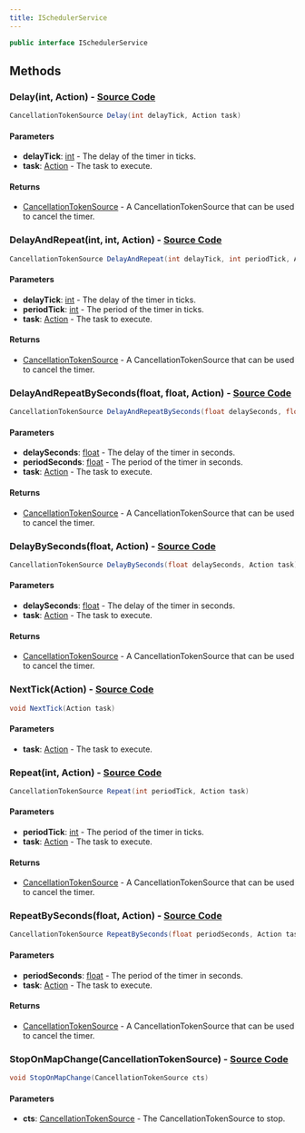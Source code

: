 ```yaml
---
title: ISchedulerService
---
```


```csharp
public interface ISchedulerService
```

## Methods

### **Delay(int, Action)** - [Source Code](https://github.com/swiftly-solution/swiftlys2/blob/main/managed/src/SwiftlyS2.Shared/Modules/Scheduler/ISchedulerService.cs#L17)

```csharp
CancellationTokenSource Delay(int delayTick, Action task)
```

#### Parameters

- **delayTick**: [int](https://learn.microsoft.com/dotnet/api/system.int32) - The delay of the timer in ticks.
- **task**: [Action](https://learn.microsoft.com/dotnet/api/system.action) - The task to execute.

#### Returns

- [CancellationTokenSource](https://learn.microsoft.com/dotnet/api/system.threading.cancellationtokensource) - A CancellationTokenSource that can be used to cancel the timer.

### **DelayAndRepeat(int, int, Action)** - [Source Code](https://github.com/swiftly-solution/swiftlys2/blob/main/managed/src/SwiftlyS2.Shared/Modules/Scheduler/ISchedulerService.cs#L35)

```csharp
CancellationTokenSource DelayAndRepeat(int delayTick, int periodTick, Action task)
```

#### Parameters

- **delayTick**: [int](https://learn.microsoft.com/dotnet/api/system.int32) - The delay of the timer in ticks.
- **periodTick**: [int](https://learn.microsoft.com/dotnet/api/system.int32) - The period of the timer in ticks.
- **task**: [Action](https://learn.microsoft.com/dotnet/api/system.action) - The task to execute.

#### Returns

- [CancellationTokenSource](https://learn.microsoft.com/dotnet/api/system.threading.cancellationtokensource) - A CancellationTokenSource that can be used to cancel the timer.

### **DelayAndRepeatBySeconds(float, float, Action)** - [Source Code](https://github.com/swiftly-solution/swiftlys2/blob/main/managed/src/SwiftlyS2.Shared/Modules/Scheduler/ISchedulerService.cs#L68)

```csharp
CancellationTokenSource DelayAndRepeatBySeconds(float delaySeconds, float periodSeconds, Action task)
```

#### Parameters

- **delaySeconds**: [float](https://learn.microsoft.com/dotnet/api/system.single) - The delay of the timer in seconds.
- **periodSeconds**: [float](https://learn.microsoft.com/dotnet/api/system.single) - The period of the timer in seconds.
- **task**: [Action](https://learn.microsoft.com/dotnet/api/system.action) - The task to execute.

#### Returns

- [CancellationTokenSource](https://learn.microsoft.com/dotnet/api/system.threading.cancellationtokensource) - A CancellationTokenSource that can be used to cancel the timer.

### **DelayBySeconds(float, Action)** - [Source Code](https://github.com/swiftly-solution/swiftlys2/blob/main/managed/src/SwiftlyS2.Shared/Modules/Scheduler/ISchedulerService.cs#L46)

```csharp
CancellationTokenSource DelayBySeconds(float delaySeconds, Action task)
```

#### Parameters

- **delaySeconds**: [float](https://learn.microsoft.com/dotnet/api/system.single) - The delay of the timer in seconds.
- **task**: [Action](https://learn.microsoft.com/dotnet/api/system.action) - The task to execute.

#### Returns

- [CancellationTokenSource](https://learn.microsoft.com/dotnet/api/system.threading.cancellationtokensource) - A CancellationTokenSource that can be used to cancel the timer.

### **NextTick(Action)** - [Source Code](https://github.com/swiftly-solution/swiftlys2/blob/main/managed/src/SwiftlyS2.Shared/Modules/Scheduler/ISchedulerService.cs#L9)

```csharp
void NextTick(Action task)
```

#### Parameters

- **task**: [Action](https://learn.microsoft.com/dotnet/api/system.action) - The task to execute.

### **Repeat(int, Action)** - [Source Code](https://github.com/swiftly-solution/swiftlys2/blob/main/managed/src/SwiftlyS2.Shared/Modules/Scheduler/ISchedulerService.cs#L26)

```csharp
CancellationTokenSource Repeat(int periodTick, Action task)
```

#### Parameters

- **periodTick**: [int](https://learn.microsoft.com/dotnet/api/system.int32) - The period of the timer in ticks.
- **task**: [Action](https://learn.microsoft.com/dotnet/api/system.action) - The task to execute.

#### Returns

- [CancellationTokenSource](https://learn.microsoft.com/dotnet/api/system.threading.cancellationtokensource) - A CancellationTokenSource that can be used to cancel the timer.

### **RepeatBySeconds(float, Action)** - [Source Code](https://github.com/swiftly-solution/swiftlys2/blob/main/managed/src/SwiftlyS2.Shared/Modules/Scheduler/ISchedulerService.cs#L57)

```csharp
CancellationTokenSource RepeatBySeconds(float periodSeconds, Action task)
```

#### Parameters

- **periodSeconds**: [float](https://learn.microsoft.com/dotnet/api/system.single) - The period of the timer in seconds.
- **task**: [Action](https://learn.microsoft.com/dotnet/api/system.action) - The task to execute.

#### Returns

- [CancellationTokenSource](https://learn.microsoft.com/dotnet/api/system.threading.cancellationtokensource) - A CancellationTokenSource that can be used to cancel the timer.

### **StopOnMapChange(CancellationTokenSource)** - [Source Code](https://github.com/swiftly-solution/swiftlys2/blob/main/managed/src/SwiftlyS2.Shared/Modules/Scheduler/ISchedulerService.cs#L74)

```csharp
void StopOnMapChange(CancellationTokenSource cts)
```

#### Parameters

- **cts**: [CancellationTokenSource](https://learn.microsoft.com/dotnet/api/system.threading.cancellationtokensource) - The CancellationTokenSource to stop.

